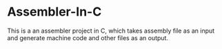 # Assembler-In-C
 This is a an assembler project in C, which takes assembly file as an input and generate machine code and other files as an output.
